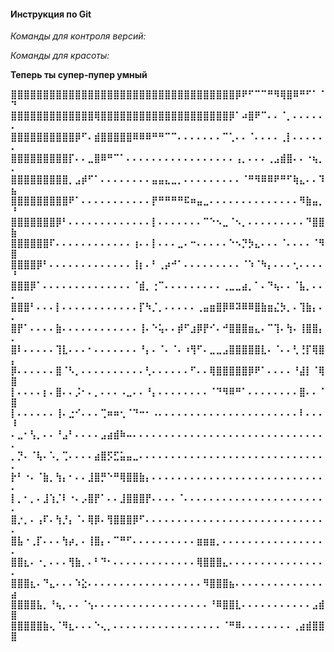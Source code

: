 #### **Инструкция по Git**

*Команды для контроля версий:*

*Команды для красоты:*

**Теперь ты супер-пупер умный**

**⣿⣿⣿⣿⣿⣿⣿⣿⣿⣿⣿⣿⣿⣿⣿⣿⣿⣿⣿⣿⣿⣿⣿⣿⣿⣿⣿⣿⣿⣿⣿⣿⣿⣿⣿⡿⠟⠋⠉⠉⠛⠻⢿⣿⠿⠛⠋⠁⠈⠙
⣿⣿⣿⣿⣿⣿⣿⣿⣿⣿⣿⣿⣿⢿⣿⣿⣿⣿⣿⣿⣿⣿⣿⣿⣿⣿⣿⣿⣿⣿⣿⣿⣿⣿⡿⠁⠴⣿⠟⠉⠄⠄⠈⡀⠄⠄⠄⠄⠄⠄
⣿⣿⣿⣿⣿⣿⣿⣿⣿⣿⡿⠋⠄⣾⣿⣿⣿⣿⣿⠿⠿⠿⠛⠛⠉⠉⠄⠄⠄⠄⠄⠄⠄⠉⢁⠄⠄⠈⠄⠄⠄⠄⢀⡇⠄⠄⠄⠄⠄⠄
⣿⣿⣿⣿⣿⣿⣿⣿⣿⡏⠄⠄⣀⣿⠿⠛⠉⠁⠄⠄⠄⠄⠄⠄⠄⠄⠄⠄⠄⠄⠄⠄⠄⠄⠄⢠⡀⠄⠄⠄⢀⣠⣾⣿⠄⠄⠐⢦⡀⠄
⣿⣿⣿⣿⣿⣿⣿⣿⣿⡀⣠⡾⠋⠁⠄⠄⠄⠄⠄⠄⠄⠄⣤⣤⣄⣀⡀⠄⠄⠄⠄⠄⠄⠄⠄⠄⠈⠛⠻⠿⠿⠟⠛⠋⢷⣄⠄⠄⠹⣦
⣿⣿⣿⣿⣿⣿⣿⣿⣿⠟⠁⠄⠄⠄⠄⠄⠄⠄⠄⠄⠄⠄⡟⠛⠛⠛⠛⠯⠶⣤⣀⠄⠄⠄⠄⠄⠄⠄⠄⠄⠄⠄⠄⠄⠄⠻⣷⣤⡀⠘
⣿⣿⣿⣿⣿⣿⣿⡿⠃⠄⠄⠄⠄⠄⠄⠄⠄⠄⠄⠄⠄⠄⡇⠄⠄⠄⠄⠄⠄⠄⠉⠑⠢⣀⠈⠢⡀⠄⠄⠄⠄⠄⠄⠄⠄⠄⠙⣿⣿⣷
⣿⣿⣿⣿⣿⣿⠏⠄⠄⠄⠄⠄⠄⠄⠄⠄⠄⠄⠄⢰⠄⠄⡇⠄⠄⠄⣀⠄⠒⠄⠄⠄⠄⠄⠑⠢⡙⡳⣄⠄⠄⠄⠈⠄⠄⠄⠄⠈⠻⣿
⣿⣿⣿⣿⡿⠃⠄⠄⠄⠄⠄⠄⠄⠄⠄⠄⠄⠄⠄⢸⡆⠄⠃⢀⡴⠚⠁⠄⠄⠄⠄⠄⠄⠄⠄⠄⠈⠱⠈⠳⡄⠄⠄⠄⢂⠄⠄⠄⠄⠘
⣿⣿⣿⡿⠁⠄⠄⠄⠄⠄⠄⠄⠄⠄⠄⠄⠄⠄⠄⠈⣾⡀⢐⠉⠄⠄⠄⠄⠄⠄⠄⠄⠄⢀⣀⣀⣴⡀⠁⠄⠙⢦⠄⠄⠈⣧⡀⠄⠄⠄
⣿⣿⣿⠃⠄⠄⠄⡇⠄⠄⠄⠄⠄⠄⠄⠄⠄⠄⠄⠄⡏⠳⡈⡀⠄⠄⠄⠄⠄⢀⣤⣶⣿⡿⠿⠽⠿⠿⣿⣷⣶⣌⡳⡀⠄⢹⣷⡄⠄⠄
⣿⡟⠁⠄⠄⠄⠄⣷⠄⠄⠄⠄⠄⠄⠄⠄⠄⠄⠄⠄⢸⠄⠑⢥⠄⠄⡾⠋⣰⡿⡟⠊⠄⠚⣿⣿⣿⣶⣄⠄⠉⢹⠄⢳⠄⢸⣿⣿⡄⠄
⣿⠇⠄⠄⠄⠄⠄⢹⣇⠄⠄⠄⠂⠄⠄⠄⠄⠄⠄⠄⠘⡄⠄⠈⠄⠈⠄⠰⢻⠋⠄⣀⣀⣠⣿⣿⣿⣿⣿⣇⠄⠈⠄⠄⢃⢘⡏⢿⣿⡄
⡿⠄⠄⠄⠄⠄⠄⣿⠈⠣⡀⠄⠄⠄⠄⠄⠄⠄⠄⠄⠄⢃⠄⠄⠄⠄⠄⠄⠋⠄⠄⢿⣿⣿⣿⣿⣿⡿⠟⠁⠄⠄⠄⠄⠘⣼⡇⠈⢿⣿
⡇⠄⠄⠄⠄⡆⠄⣿⠄⠄⡨⠂⠄⡀⠄⠄⠄⠠⣀⠄⠄⠘⡄⠄⠄⠄⠄⠄⠄⠄⠄⠈⠙⠻⠿⠛⠁⠄⠄⠄⠄⠄⠄⠄⠄⣿⠄⠄⠈⣿
⡇⠄⠄⠄⠄⠄⠄⢸⠄⣐⠊⠄⠄⠄⢉⠶⠶⢂⠈⠙⠒⠂⠠⠄⠄⠄⠄⠄⠄⠄⠄⠄⠄⠄⠄⠄⠄⠄⠄⠄⠄⠄⠄⠄⠄⠇⠄⠄⠄⠸
⠄⣀⠂⢣⡀⠄⠄⠘⣠⠃⠄⠄⠄⠄⣠⣴⣾⠷⠤⠄⠄⠄⠄⠄⠄⠄⠄⠄⠄⠄⠄⠄⠄⠄⠄⠄⠄⠄⠄⠄⠄⠄⠄⠄⠄⠄⠄⠄⠄⠄
⡀⡙⠄⠈⢧⠄⠡⡀⢉⠄⠄⠄⠄⣴⣿⡫⣋⣥⣤⣀⠄⠄⠄⠄⠄⠄⠄⠄⠄⠄⠄⠄⠄⠄⠄⠄⠄⠄⠄⠄⠄⠄⠄⠄⠄⠄⠄⠄⠄⠄
⡗⠃⠐⠄⠈⣷⡀⢳⡄⠂⠄⠄⣸⣿⡛⠑⠛⢿⣿⣿⣷⡄⠄⠄⠄⠄⠄⠄⠄⠄⠄⠄⠄⠄⠄⠄⠄⠄⠄⠄⠄⠄⠄⠄⠄⠄⠄⠄⠄⠄
⡇⡀⠂⡀⠄⣸⢱⡈⠇⠐⠄⡠⣿⡟⠁⠄⠄⣸⣿⣿⣿⡟⠄⠄⠄⠄⠈⠄⠄⠄⠄⠄⠄⠄⠄⠄⠄⠄⠄⠄⠄⠄⠄⠄⠄⠄⠄⠄⠄⠄
⣿⡐⡀⠄⢠⠏⠄⢳⡘⡄⠈⠄⢿⡿⠄⢻⣿⣿⣿⡿⠋⠄⠄⠄⠄⠄⠄⠄⠄⠄⠄⠄⠄⠄⠄⠄⠄⠄⠄⠄⠄⠄⠄⠄⠄⠄⠄⠄⠄⠄
⣿⣧⠐⢀⡏⠄⠄⠄⢳⡴⡀⠄⢸⣿⡄⠄⠉⠛⠋⠄⠄⠄⠄⠄⠄⠄⠄⠄⠄⣶⣶⣶⡀⠄⠄⠄⠄⠄⠄⠄⠄⠄⠄⠄⠄⠄⠄⠄⠄⠄
⣿⣿⣆⠄⠐⡀⠄⠄⠄⢻⣷⡀⠄⠃⠙⠂⠄⠄⠄⠄⠄⠄⠄⠄⠄⠄⠄⠄⠄⢿⣿⣿⣿⣄⠄⠄⠄⠄⠄⠄⠄⠄⠄⠄⠄⠄⠄⠄⠄⠄
⣿⣿⣿⣆⠄⠙⣄⠄⠄⠄⠱⣕⠄⠄⠄⠄⠄⠄⠄⠄⠄⠄⠄⠄⠄⠄⠄⠄⠄⠄⠻⣿⣿⣿⣦⠄⠄⠄⠄⠄⠄⠄⠄⠄⠄⠄⠄⠄⠄⣴
⣿⣿⣿⣿⣧⡀⠘⢦⡀⠄⠄⠈⢢⠄⠄⠄⠄⠄⠄⠄⠄⠄⠄⠄⠄⠄⠄⠄⠄⠄⠄⠘⠿⣿⣿⣇⠄⠄⠄⠄⠄⠄⠄⠄⠄⠄⠄⣠⣾⣿
⣿⣿⣿⣿⣿⣷⢄⠈⠻⣆⠄⠄⠄⠑⢄⡀⠄⠄⠄⠄⠄⠄⠄⠄⠄⠄⠄⠄⠄⠄⠄⠄⠄⠈⠛⠿⠄⠄⠄⠄⠄⠄⠄⠄⢀⣴⣾⣿⣿⣿**